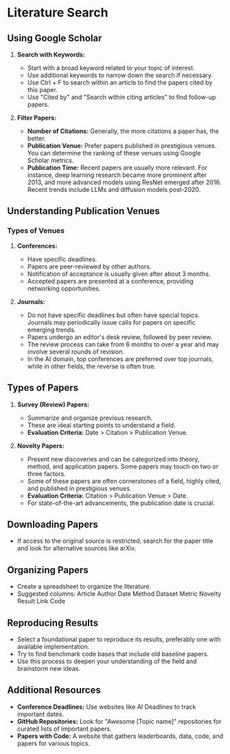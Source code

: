 # Literature Search

## Using Google Scholar

1. **Search with Keywords:**
   - Start with a broad keyword related to your topic of interest.
   - Use additional keywords to narrow down the search if necessary.
   - Use Ctrl + F to search within an article to find the papers cited by this paper.
   - Use "Cited by" and "Search within citing articles" to find follow-up papers.

2. **Filter Papers:**
   - **Number of Citations:** Generally, the more citations a paper has, the better.
   - **Publication Venue:** Prefer papers published in prestigious venues. You can determine the ranking of these venues using Google Scholar metrics.
   - **Publication Time:** Recent papers are usually more relevant. For instance, deep learning research became more prominent after 2013, and more advanced models using ResNet emerged after 2016. Recent trends include LLMs and diffusion models post-2020.

## Understanding Publication Venues

### Types of Venues

1. **Conferences:**
   - Have specific deadlines.
   - Papers are peer-reviewed by other authors.
   - Notification of acceptance is usually given after about 3 months.
   - Accepted papers are presented at a conference, providing networking opportunities.

2. **Journals:**
   - Do not have specific deadlines but often have special topics. Journals may periodically issue calls for papers on specific emerging trends.
   - Papers undergo an editor's desk review, followed by peer review.
   - The review process can take from 6 months to over a year and may involve several rounds of revision.
   - In the AI domain, top conferences are preferred over top journals, while in other fields, the reverse is often true.

## Types of Papers

1. **Survey (Review) Papers:**
   - Summarize and organize previous research.
   - These are ideal starting points to understand a field.
   - **Evaluation Criteria:** Date > Citation > Publication Venue.

2. **Novelty Papers:**
   - Present new discoveries and can be categorized into theory, method, and application papers. Some papers may touch on two or three factors.
   - Some of these papers are often cornerstones of a field, highly cited, and published in prestigious venues.
   - **Evaluation Criteria:** Citation > Publication Venue > Date.
   - For state-of-the-art advancements, the publication date is crucial.

## Downloading Papers

- If access to the original source is restricted, search for the paper title and look for alternative sources like arXiv.

## Organizing Papers

- Create a spreadsheet to organize the literature.
- Suggested columns: Article	Author	Date	Method	Dataset	Metric	Novelty	Result	Link	Code

## Reproducing Results

- Select a foundational paper to reproduce its results, preferably one with available implementation.
- Try to find benchmark code bases that include old baseline papers.
- Use this process to deepen your understanding of the field and brainstorm new ideas.

## Additional Resources

- **Conference Deadlines:** Use websites like AI Deadlines to track important dates.
- **GitHub Repositories:** Look for "Awesome [Topic name]" repositories for curated lists of important papers.
- **Papers with Code:** A website that gathers leaderboards, data, code, and papers for various topics.


